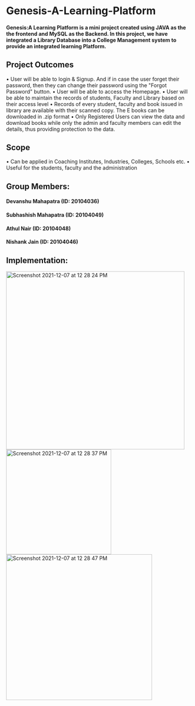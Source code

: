 # Genesis-A-Learning-Platform


#### Genesis:A Learning Platform is a mini project created using JAVA as the the frontend and MySQL as the Backend. In this project, we have integrated a Library Database into a College Management system to provide an integrated learning Platform. 

## Project Outcomes
• User will be able to login & Signup. And if in case the user forget their password, then they can change their password using the "Forgot Password" button.
• User will be able to access the Homepage.
• User will be able to maintain the records of students, Faculty and Library based on their access level
• Records of every student, faculty and book issued in library are available with their scanned copy. The E books can be downloaded in .zip format
• Only Registered Users can view the data and download books while only the admin and faculty members can edit the details, thus providing protection to the data.

## Scope
• Can be applied in Coaching Institutes, Industries, Colleges, Schools etc.
• Useful for the students, faculty and the administration

## Group Members:
#### Devanshu Mahapatra (ID: 20104036)
#### Subhashish Mahapatra (ID: 20104049)
#### Athul Nair (ID: 20104048)
#### Nishank Jain (ID: 20104046)

## Implementation:

<img width="484" alt="Screenshot 2021-12-07 at 12 28 24 PM" src="https://user-images.githubusercontent.com/93381397/144981629-e9d1a2d8-6e92-4865-a824-5a6603f2e518.png">

<img width="285" alt="Screenshot 2021-12-07 at 12 28 37 PM" src="https://user-images.githubusercontent.com/93381397/144981642-8fcf9e93-5356-4efa-85d4-7b85b4a0f09e.png">

<img width="396" alt="Screenshot 2021-12-07 at 12 28 47 PM" src="https://user-images.githubusercontent.com/93381397/144981652-3e2fa9dd-d160-4432-9b9b-0a5b8b0d1bab.png">
